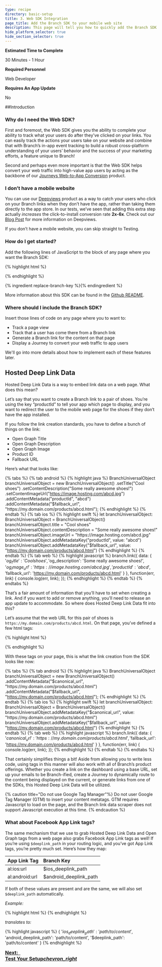 ```yaml
---
type: recipe
directory: basic-setup
title: 3. Web SDK Integration
page_title: Add the Branch SDK to your mobile web site
description: This page will tell you how to quickly add the Branch SDK to your mobile web site
hide_platform_selector: true
hide_section_selector: true
---
```

**Estimated Time to Complete**

30 Minutes - 1 Hour

**Required Personnel**

Web Developer

**Requires An App Update**

No

##Introduction

### Why do I need the Web SDK?

First and foremost, the Web SDK gives you the ability to complete your ability to track what your users do after they’ve clicked on your links. You can easily track the actions your users take on your website and combine that with Branch’s in-app event tracking to build a robust cross-platform understanding of your users’ behavior and the success of your marketing efforts, a feature unique to Branch!

Second and perhaps even more important is that the Web SDK helps convert your web traffic into high-value app users by acting as the backbone of our [Journeys Web-to-App Conversion]({{base.url}}/next-steps/journeys/overview) product.

### I don’t have a mobile website

You can use our [Deepviews]({{base.url}}/features/deepviews/overview) product as a way to catch your users who click on your Branch links when they don’t have the app, rather than taking them directly to the app store. In our tests, we’ve seen that adding this extra step actually _increases_ the click-to-install conversion rate __2x-6x__. Check out our [Blog Post](https://blog.branch.io/branch-deepviews-the-missing-link-in-app-discovery) for more information on Deepviews.

If you don’t have a mobile website, you can skip straight to Testing.

### How do I get started?
Add the following lines of JavaScript to the <head> block of any page where you want the Branch SDK:

{% highlight html %}
<script type="text/javascript">
{% ingredient web-sdk-initialization %}{% endingredient %}
</script>
{% endhighlight %}

{% ingredient replace-branch-key %}{% endingredient %}

More information about this SDK can be found in the [Github README](https://github.com/BranchMetrics/web-branch-deep-linking).

### Where should I include the Branch SDK?

Insert those lines of code on any page where you to want to:

- Track a page view
- Track that a user has come there from a Branch link
- Generate a Branch link for the content on that page
- Display a Journey to convert your web traffic to app users

We'll go into more details about how to implement each of these features later.

## Hosted Deep Link Data

Hosted Deep Link Data is a way to embed link data on a web page. What does this mean?

Let’s say that you want to create a Branch link to a pair of shoes. You’re using the key “productId” to tell your app which page to display, and you want to redirect the user to the mobile web page for the shoes if they don’t have the app installed.

If you follow the link creation standards, you have to define a bunch of things on the link:

- Open Graph Title
- Open Graph Description
- Open Graph Image
- Product ID
- Fallback URL

Here’s what that looks like:

{% tabs %}
{% tab android %}
{% highlight java %}
BranchUniversalObject branchUniversalObject = new BranchUniversalObject()
    .setTitle("Cool shoes")
    .setContentDescription("Some really awesome shoes!")
    .setContentImageUrl("https://image.hosting.com/abcd.jpg")
    .addContentMetadata("productId", "abcd")
    .addContentMetadata("$fallback_url", "https://my.domain.com/products/abcd.html");
{% endhighlight %}
{% endtab %}
{% tab ios %}
{% highlight swift %}
let branchUniversalObject: BranchUniversalObject = BranchUniversalObject()
branchUniversalObject.title = "Cool shoes"
branchUniversalObject.contentDescription = "Some really awesome shoes!"
branchUniversalObject.imageUrl = "https://image.hosting.com/abcd.jpg"
branchUniversalObject.addMetadataKey("productId", value: "abcd")
branchUniversalObject.addMetadataKey("$fallback_url", value: "https://my.domain.com/products/abcd.html")
{% endhighlight %}
{% endtab %}
{% tab web %}
{% highlight javascript %}
branch.link({
    data: {
        '$og_title': 'Cool shoes',
        '$og_description': 'Some really awesome shoes!',
        '$og_image_url': 'https://image.hosting.com/abcd.jpg',
        'productId': 'abcd',
        '$fallback_url': 'https://my.domain.com/products/abcd.html'
    }
}, function(err, link) {
    console.log(err, link);
});
{% endhighlight %}
{% endtab %}
{% endtabs %}

That’s a fair amount of information that you’ll have to set when creating a link. And if you want to add or remove anything, you’ll need to release an app update to accommodate. So where does Hosted Deep Link Data fit into this?

Let’s assume that the web URL for this pair of shoes is `https://my.domain.com/products/abcd.html`. On that page, you’ve defined a few html tags:

{% highlight html %}
<!-- This is standard Open Graph information that you probably already have -->
<meta property="og:title" content="Cool shoes"/>
<meta property="og:description" content="Some really awesome shoes!"/>
<meta property="og:image" content="https://image.hosting.com/abcd.jpg"/>

<!-- This is Branch’s Hosted Deep Link Data -->
<meta name="branch:deeplink:productId" content="abcd"/>
{% endhighlight %}

With these tags on your page, this is what the link creation from the SDK looks like now:

{% tabs %}
{% tab android %}
{% highlight java %}
BranchUniversalObject branchUniversalObject = new BranchUniversalObject()
    .addContentMetadata("$canonical_url", "https://my.domain.com/products/abcd.html")
    .addContentMetadata("$fallback_url", "https://my.domain.com/products/abcd.html");
{% endhighlight %}
{% endtab %}
{% tab ios %}
{% highlight swift %}
let branchUniversalObject: BranchUniversalObject = BranchUniversalObject()
branchUniversalObject.addMetadataKey("$canonical_url", value: "https://my.domain.com/products/abcd.html")
branchUniversalObject.addMetadataKey("$fallback_url", value: "https://my.domain.com/products/abcd.html")
{% endhighlight %}
{% endtab %}
{% tab web %}
{% highlight javascript %}
branch.link({
    data: {
        '$canonical_url': 'https://my.domain.com/products/abcd.html',
        '$fallback_url': 'https://my.domain.com/products/abcd.html'
    }
}, function(err, link) {
    console.log(err, link);
});
{% endhighlight %}
{% endtab %}
{% endtabs %}

That certainly simplifies things a bit! Aside from allowing you to write less code, using tags in this manner will also work with all of Branch’s product offerings. Whether you create a link on the dashboard using a base URL, set up your emails to be Branch-ified, create a Journey to dynamically route to the content being displayed on the current, or generate links from one of the SDKs, this Hosted Deep Link Data will be utilized.

{% caution title="Do not use Google Tag Manager"%}
Do not user Google Tag Manager (GTM) to insert your content metatags. GTM requires Javascript to load on the page, and the Branch link data scraper does not support Javascript execution at this time.
{% endcaution %}

### What about Facebook App Link tags?

The same mechanism that we use to grab Hosted Deep Link Data and Open Graph tags from a web page also grabs Facebook App Link tags as well! If you’re using `$deeplink_path` in your routing logic, and you’ve got App Link tags, you’re pretty much set. Here’s how they map:

| App Link Tag | Branch Key |
| :--- | :--- |
| al:ios:url | $ios_deeplink_path |
| al:android:url | $android_deeplink_path |

If both of these values are present and are the same, we will also set `$deeplink_path` automatically.

_Example:_

{% highlight html %}
<meta property=”al:ios:url” content=”my-app://path/to/content”/>
<meta property=”al:android:url” content=”my-app://path/to/content”/>
{% endhighlight %}

_translates to:_

{% highlight javascript %}
{
    '$ios_deeplink_path': 'path/to/content',
    '$android_deeplink_path': 'path/to/content',
    '$deeplink_path': 'path/to/content'
}
{% endhighlight %}

<h3 style="margin-top:0;"><a href="{{base.url}}/basic-setup/testing" class="get-started btn btn-primary btn-lg" style="margin-bottom:0;">Next: &nbsp; <br class="visible-md"><strong>Test Your Setup</strong><i class="material-icons">chevron_right</i></a>
<div class="clearfix"></div>